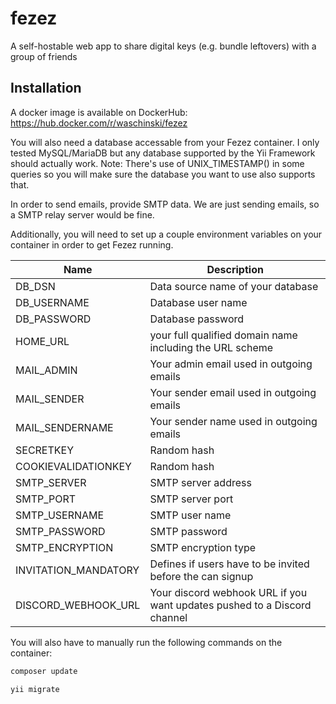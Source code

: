 # fezez
A self-hostable web app to share digital keys (e.g. bundle leftovers) with a group of friends

## Installation
A docker image is available on DockerHub: https://hub.docker.com/r/waschinski/fezez

You will also need a database accessable from your Fezez container. I only tested MySQL/MariaDB but any database supported by the Yii Framework should actually work. Note: There's use of UNIX_TIMESTAMP() in some queries so you will make sure the database you want to use also supports that.

In order to send emails, provide SMTP data. We are just sending emails, so a SMTP relay server would be fine.

Additionally, you will need to set up a couple environment variables on your container in order to get Fezez running.

Name | Description
------------ | -------------
DB_DSN | Data source name of your database
DB_USERNAME | Database user name
DB_PASSWORD | Database password
HOME_URL | your full qualified domain name including the URL scheme
MAIL_ADMIN | Your admin email used in outgoing emails
MAIL_SENDER | Your sender email used in outgoing emails
MAIL_SENDERNAME |  Your sender name used in outgoing emails
SECRETKEY | Random hash
COOKIEVALIDATIONKEY | Random hash
SMTP_SERVER | SMTP server address
SMTP_PORT | SMTP server port
SMTP_USERNAME | SMTP user name
SMTP_PASSWORD | SMTP password
SMTP_ENCRYPTION | SMTP encryption type
INVITATION_MANDATORY | Defines if users have to be invited before the can signup
DISCORD_WEBHOOK_URL | Your discord webhook URL if you want updates pushed to a Discord channel

You will also have to manually run the following commands on the container:
```bash
composer update
```
```bash
yii migrate
```
